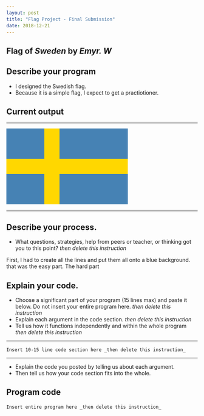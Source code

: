 ```yaml
---
layout: post
title: "Flag Project - Final Submission"
date: 2018-12-21
---
```


## Flag of _Sweden_ by _Emyr. W_

## Describe your program

-   I designed the Swedish flag.
-   Because it is a simple flag, I expect to get a practiotioner.

## Current output

* * *
![Flag](/images/bop.png)
* * *

## Describe your process.

-   What questions, strategies, help from peers or teacher, or thinking got you to this point? _then delete this instruction_

First, I had to create all the lines and put them all onto a blue background. that was the easy part. The hard part 


## Explain your code.

-   Choose a significant part of your program (15 lines max) and paste it below. Do not insert your entire program here. _then delete this instruction_
-   Explain each argument in the code section. _then delete this instruction_
-   Tell us how it functions independently and within the whole program _then delete this instruction_

* * *

```
Insert 10-15 line code section here _then delete this instruction_
```

* * *

-   Explain the code you posted by telling us about each argument.
-   Then tell us how your code section fits into the whole.
 
<!--- Delete this comment and add your writing -->


## Program code

```
Insert entire program here _then delete this instruction_
```
